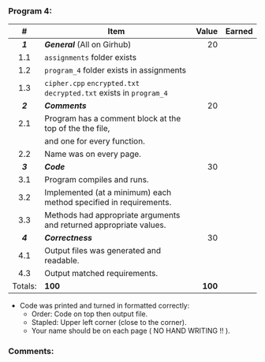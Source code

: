 ### Program 4:
|    #    | Item                                                                |   Value | Earned |
| :-----: | ------------------------------------------------------------------- | ------: | -----: |
| ***1*** | ***General*** (All on Girhub)                                       |      20 |        |
|   1.1   | `assignments` folder exists                                         |         |        |
|   1.2   | `program_4` folder exists in assignments                            |         |        |
|   1.3   | `cipher.cpp` `encrypted.txt`  `decrypted.txt` exists in `program_4` |         |        |
| ***2*** | ***Comments***                                                      |      20 |        |
|   2.1   | Program has a comment block at the top of the the file,             |         |        |
|         | and one for every function.                                         |         |        |
|   2.2   | Name was on every page.                                             |         |        |
| ***3*** | ***Code***                                                          |      30 |        |
|   3.1   | Program compiles and runs.                                          |         |        |
|   3.2   | Implemented (at a minimum) each method specified in requirements.   |         |        |
|   3.3   | Methods had appropriate arguments and returned appropriate values.  |         |        |
| ***4*** | ***Correctness***                                                   |      30 |        |
|   4.1   | Output files was generated and readable.                            |         |        |
|   4.3   | Output matched requirements.                                        |         |        |
| Totals: | **100**                                                             | **100** |        |

- Code was printed and turned in formatted correctly:
  - Order: Code on top then output file. 
  - Stapled: Upper left corner (close to the corner).
  - Your name should be on each page ( NO HAND WRITING !!  ).

### Comments:
```

